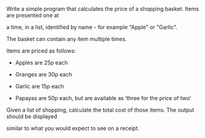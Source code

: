 Write a simple program that calculates the price of a shopping basket. Items are presented one at

a time, in a list, identified by name - for example "Apple" or "Garlic". 

The basket can contain any item multiple times.

Items are priced as follows:

 - Apples are 25p each

 - Oranges are 30p each

 - Garlic are 15p each

 - Papayas are 50p each, but are available as ‘three for the price of two’

Given a list of shopping, calculate the total cost of those items. The output should be displayed

similar to what you would expect to see on a receipt.